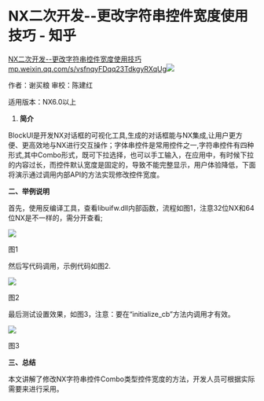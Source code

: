 # NX二次开发--更改字符串控件宽度使用技巧 - 知乎
[NX二次开发--更改字符串控件宽度使用技巧​mp.weixin.qq.com/s/vsfnqyFDqq23TdkgyRXqUg![](https://pic4.zhimg.com/v2-f233a109c7b417327bcb213ae36e0ab7_ipico.jpg)
](https://link.zhihu.com/?target=https%3A//mp.weixin.qq.com/s/vsfnqyFDqq23TdkgyRXqUg)

作者：谢买粮 审校：陈建红

适用版本：NX6.0以上

1.  **简介**

BlockUI是开发NX对话框的可视化工具,生成的对话框能与NX集成,让用户更方便、更高效地与NX进行交互操作；字体串控件是常用控件之一,字符串控件有四种形式,其中Combo形式，既可下拉选择，也可以手工输入，在应用中，有时候下拉的内容过长，而控件默认宽度是固定的，导致不能完整显示，用户体验降低，下面将演示通过调用内部API的方法实现修改控件宽度。

**二、举例说明**

首先，使用反编译工具，查看libuifw.dll内部函数，流程如图1，注意32位NX和64位NX是不一样的，需分开查看;

![](https://pic4.zhimg.com/v2-4997be6314eeb7d416f1fcdb062fcd97_b.jpg)

图1

然后写代码调用，示例代码如图2.

![](https://pic1.zhimg.com/v2-c86cbba2c1ba7daf3e058dff02adeeac_b.jpg)

图2

最后测试设置效果，如图3，注意：要在“initialize\_cb”方法内调用才有效。

![](https://pic2.zhimg.com/v2-7f84d15708b14e23f6f620ddacba81a9_b.jpg)

图3

**三、总结**

本文讲解了修改NX字符串控件Combo类型控件宽度的方法，开发人员可根据实际需要来进行采用。